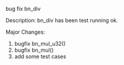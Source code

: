 bug fix bn_div

Description:
bn_div has been test running ok.

Major Changes:
1. bugfix bn_mul_u32()
2. bugfix bn_mul()
3. add some test cases
